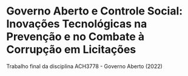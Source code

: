 # Governo Aberto e Controle Social: Inovações Tecnológicas na Prevenção e no Combate à Corrupção em Licitações

Trabalho final da disciplina ACH3778 - Governo Aberto (2022)

